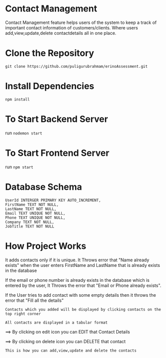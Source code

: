 
# Contact Management

Contact Management feature helps users of the system to keep a track of important contact information of customers/clients. 
Where users add,view,update,delete contactdetails all in one place.

# Clone the Repository

```git clone https://github.com/puligurubrahmam/erinoAssessment.git```

# Install Dependencies

```npm install```

# To Start Backend Server 

run ```nodemon start```

# To Start Frontend Server 

run ```npm start```

# Database Schema

    UserId INTERGER PRIMARY KEY AUTO_INCREMENT,
    FirstName TEXT NOT NULL,
    LastName TEXT NOT NULL,
    Email TEXT UNIQUE NOT NULL,
    Phone TEXT UNIQUE NOT NULL,
    Company TEXT NOT NULL,
    JobTitle TEXT NOT NULL

# How Project Works

It adds contacts only if it is unique.
It Throws error that "Name already exists" when the user enters FirstName and LastName that is already exists in the database

If the email or phone number is already exists in the database which is entered by the user, It Throws the error that "Email or Phone already exists".

If the User tries to add contact with some empty details then it throws the error that "Fill all the details"

```Contacts which you added will be displayed by clicking contacts on the top right corner```

```All contacts are displayed in a tabular format```

==> By clicking on  edit icon you can EDIT that Contact Details

==> By clicking on delete icon you can DELETE that contact

```This is how you can add,view,update and delete the contacts```


